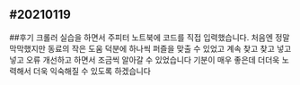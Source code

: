 #20210119
----------------------------------------------
##후기
크롤러 실습을 하면서 주피터 노트북에 코드를 직접 입력했습니다.
처음엔 정말 막막했지만 동료의 작은 도움 덕분에 하나씩 퍼즐을 맞출 수 있었고
계속 찾고 찾고 넣고 넣고 오류 개선하고 하면서 조금씩 알아갈 수 있었습니다
기분이 매우 좋은데 더더욱 노력해서 더욱 익숙해질 수 있도록 하겠습니다
